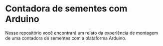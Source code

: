 # Contadora de sementes com Arduino

Nesse repositório você encontrará um relato da experiência de montagem de uma contadora de sementes com a plataforma Arduino.
